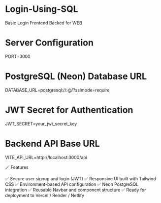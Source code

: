 # Login-Using-SQL
Basic Login Frontend Backed for WEB


# Server Configuration
PORT=3000

# PostgreSQL (Neon) Database URL
DATABASE_URL=postgresql://<username>:<password>@<your-neon-host>/<database>?sslmode=require

# JWT Secret for Authentication
JWT_SECRET=your_jwt_secret_key


# Backend API Base URL
VITE_API_URL=http://localhost:3000/api


🪄 Features

✅ Secure user signup and login (JWT)
✅ Responsive UI built with Tailwind CSS
✅ Environment-based API configuration
✅ Neon PostgreSQL integration
✅ Reusable Navbar and component structure
✅ Ready for deployment to Vercel / Render / Netlify

